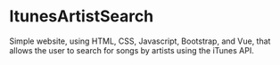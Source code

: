 # ItunesArtistSearch

Simple website, using HTML, CSS, Javascript, Bootstrap, and Vue, that allows the user to search for songs by artists using the iTunes API.
